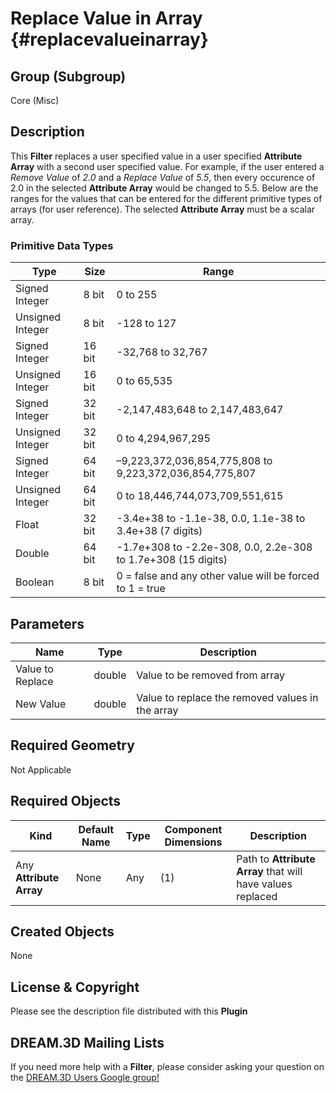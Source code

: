 Replace Value in Array {#replacevalueinarray}
=============

## Group (Subgroup) ##
Core (Misc)

## Description ##
This **Filter** replaces a user specified value in a user specified **Attribute Array** with a second user specified value. For example, if the user entered a *Remove Value* of *2.0* and a *Replace Value* of *5.5*, then every occurence of 2.0 in the selected **Attribute Array** would be changed to 5.5. Below are the ranges for the values that can be entered for the different primitive types of arrays (for user reference). The selected **Attribute Array** must be a scalar array.
    
### Primitive Data Types ##
| Type             | Size |        Range       |
|------------------|------|--------------------|
| Signed Integer | 8 bit |0 to 255|
| Unsigned Integer | 8 bit |-128 to 127|
| Signed Integer | 16 bit |-32,768 to 32,767|
| Unsigned Integer | 16 bit |0 to 65,535|
| Signed Integer | 32 bit |-2,147,483,648 to 2,147,483,647|
| Unsigned Integer | 32 bit |0 to 4,294,967,295|
| Signed Integer | 64 bit |–9,223,372,036,854,775,808 to 9,223,372,036,854,775,807|
| Unsigned Integer | 64 bit |0 to 18,446,744,073,709,551,615|
| Float | 32 bit | -3.4e+38 to -1.1e-38, 0.0, 1.1e-38 to 3.4e+38 (7 digits)|
| Double | 64 bit | -1.7e+308 to -2.2e-308, 0.0, 2.2e-308 to 1.7e+308 (15 digits)|
| Boolean | 8 bit |0 = false and any other value will be forced to 1 = true|

## Parameters ##
| Name             | Type | Description |
|------------------|------|-------------|
| Value to Replace | double | Value to be removed from array |
| New Value | double | Value to replace the removed values in the array |

## Required Geometry ##
Not Applicable

## Required Objects ##
| Kind | Default Name | Type | Component Dimensions | Description |
|------|--------------|-------------|---------|----------------|
| Any **Attribute Array** | None | Any | (1) | Path to **Attribute Array** that will have values replaced |

## Created Objects ##
None


## License & Copyright ##

Please see the description file distributed with this **Plugin**

## DREAM.3D Mailing Lists ##

If you need more help with a **Filter**, please consider asking your question on the [DREAM.3D Users Google group!](https://groups.google.com/forum/?hl=en#!forum/dream3d-users)

